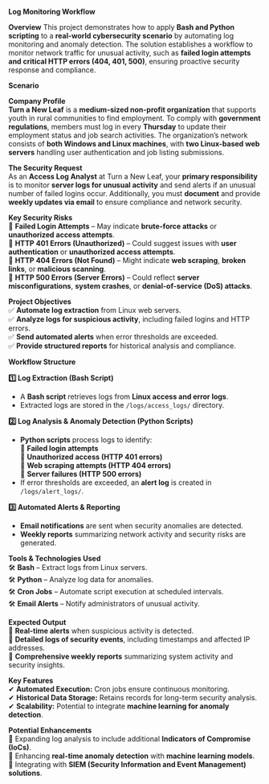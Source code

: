 ****Log Monitoring Workflow****

****Overview****
This project demonstrates how to apply **Bash and Python scripting** to a **real-world cybersecurity scenario** by automating log monitoring and anomaly detection. The solution establishes a workflow to monitor network traffic for unusual activity, such as **failed login attempts and critical HTTP errors (404, 401, 500)**, ensuring proactive security response and compliance.  

****Scenario****

****Company Profile****  
**Turn a New Leaf** is a **medium-sized non-profit organization** that supports youth in rural communities to find employment. To comply with **government regulations**, members must log in every **Thursday** to update their employment status and job search activities. The organization’s network consists of **both Windows and Linux machines**, with **two Linux-based web servers** handling user authentication and job listing submissions.  

****The Security Request****  
As an **Access Log Analyst** at Turn a New Leaf, your **primary responsibility** is to monitor **server logs for unusual activity** and send alerts if an unusual number of failed logins occur. Additionally, you must **document** and provide **weekly updates via email** to ensure compliance and network security.  

****Key Security Risks****  
🚨 **Failed Login Attempts** – May indicate **brute-force attacks** or **unauthorized access attempts**.  
🚨 **HTTP 401 Errors (Unauthorized)** – Could suggest issues with **user authentication** or **unauthorized access attempts**.  
🚨 **HTTP 404 Errors (Not Found)** – Might indicate **web scraping**, **broken links**, or **malicious scanning**.  
🚨 **HTTP 500 Errors (Server Errors)** – Could reflect **server misconfigurations**, **system crashes**, or **denial-of-service (DoS) attacks**.  

****Project Objectives****  
✅ **Automate log extraction** from Linux web servers.  
✅ **Analyze logs for suspicious activity**, including failed logins and HTTP errors.  
✅ **Send automated alerts** when error thresholds are exceeded.  
✅ **Provide structured reports** for historical analysis and compliance.  


****Workflow Structure****  

****1️⃣ Log Extraction (Bash Script)****  
- A **Bash script** retrieves logs from **Linux access and error logs**.  
- Extracted logs are stored in the `/logs/access_logs/` directory.  

****2️⃣ Log Analysis & Anomaly Detection (Python Scripts)****  
- **Python scripts** process logs to identify:  
  🔹 **Failed login attempts**  
  🔹 **Unauthorized access (HTTP 401 errors)**  
  🔹 **Web scraping attempts (HTTP 404 errors)**  
  🔹 **Server failures (HTTP 500 errors)**  
- If error thresholds are exceeded, an **alert log** is created in `/logs/alert_logs/`.  

****3️⃣ Automated Alerts & Reporting****  
- **Email notifications** are sent when security anomalies are detected.  
- **Weekly reports** summarizing network activity and security risks are generated.  

****Tools & Technologies Used****  
🛠 **Bash** – Extract logs from Linux servers.  
🛠 **Python** – Analyze log data for anomalies.  
🛠 **Cron Jobs** – Automate script execution at scheduled intervals.  
🛠 **Email Alerts** – Notify administrators of unusual activity.  

****Expected Output****  
📌 **Real-time alerts** when suspicious activity is detected.  
📌 **Detailed logs of security events**, including timestamps and affected IP addresses.  
📌 **Comprehensive weekly reports** summarizing system activity and security insights.  

****Key Features****  
✔ **Automated Execution:** Cron jobs ensure continuous monitoring.  
✔ **Historical Data Storage:** Retains records for long-term security analysis.  
✔ **Scalability:** Potential to integrate **machine learning for anomaly detection**.  

****Potential Enhancements****  
🔹 Expanding log analysis to include additional **Indicators of Compromise (IoCs)**.  
🔹 Enhancing **real-time anomaly detection** with **machine learning models**.  
🔹 Integrating with **SIEM (Security Information and Event Management) solutions**.  


